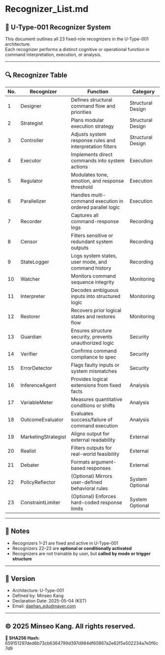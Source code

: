 # Recognizer_List.md

## 🧠 U-Type-001 Recognizer System

This document outlines all 23 fixed-role recognizers in the U-Type-001 architecture.  
Each recognizer performs a distinct cognitive or operational function in command interpretation, execution, or analysis.

---

## 🔍 Recognizer Table

| No. | Recognizer | Function | Category |
|-----|------------|----------|----------|
| 1 | Designer | Defines structural command flow and priorities | Structural Design |
| 2 | Strategist | Plans modular execution strategy | Structural Design |
| 3 | Controller | Adjusts system response rules and interpretation filters | Structural Design |
| 4 | Executor | Implements direct commands into system actions | Execution |
| 5 | Regulator | Modulates tone, emotion, and response threshold | Execution |
| 6 | Parallelizer | Handles multi-command execution in ordered parallel logic | Execution |
| 7 | Recorder | Captures all command-response logs | Recording |
| 8 | Censor | Filters sensitive or redundant system outputs | Recording |
| 9 | StateLogger | Logs system states, user mode, and command history | Recording |
|10 | Watcher | Monitors command sequence integrity | Monitoring |
|11 | Interpreter | Decodes ambiguous inputs into structured logic | Monitoring |
|12 | Restorer | Recovers prior logical states and restores flow | Monitoring |
|13 | Guardian | Ensures structure security, prevents unauthorized logic | Security |
|14 | Verifier | Confirms command compliance to spec | Security |
|15 | ErrorDetector | Flags faulty inputs or system mismatches | Security |
|16 | InferenceAgent | Provides logical extensions from fixed facts | Analysis |
|17 | VariableMeter | Measures quantitative conditions or shifts | Analysis |
|18 | OutcomeEvaluator | Evaluates success/failure of command execution | Analysis |
|19 | MarketingStrategist | Aligns output for external readability | External |
|20 | Realist | Filters outputs for real-world feasibility | External |
|21 | Debater | Formats argument-based responses | External |
|22 | PolicyReflector | (Optional) Mirrors user-defined behavioral rules | System Optional |
|23 | ConstraintLimiter | (Optional) Enforces hard-coded response limits | System Optional |

---

## 📌 Notes

- Recognizers 1–21 are fixed and active in U-Type-001  
- Recognizers 22–23 are **optional or conditionally activated**  
- Recognizers are not trainable by user, but **called by mode or trigger structure**

---

## 🧾 Version

- Architecture: U-Type-001  
- Defined by: Minseo Kang  
- Declaration Date: 2025-05-04 (KST)  
- Email: daehan_edu@naver.com

---

**© 2025 Minseo Kang. All rights reserved.**
---

**📌 SHA256 Hash:**  
659151297ded6b73cb6364799d397d984df60867a2e62f5e502234a7e0f6c7d9
